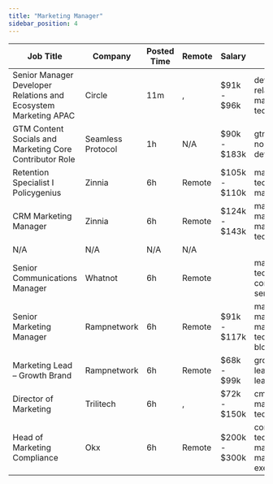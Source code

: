 ```yaml
---
title: "Marketing Manager"
sidebar_position: 4
---
```


| Job Title | Company | Posted Time | Remote | Salary | Tags | Apply Link |
|-----------|---------|-------------|--------|--------|------|------------|
| Senior Manager Developer Relations and Ecosystem Marketing APAC | Circle | 11m | , | $91k - $96k | developer relations, dev, marketing, non tech, senior | [Apply](https://web3.career/senior-manager-developer-relations-and-ecosystem-marketing-apac-circle/104663) |
| GTM Content Socials and Marketing Core Contributor Role | Seamless Protocol | 1h | N/A | $90k - $183k | gtm, marketing, non tech, crypto, defi | [Apply](https://web3.career/gtm-content-socials-and-marketing-core-contributor-role-seamless/104651) |
| Retention Specialist I Policygenius | Zinnia | 6h | Remote | $105k - $110k | marketing, non tech, product manager, remote | [Apply](https://web3.career/retention-specialist-i-policygenius-zinnia/97588) |
| CRM Marketing Manager | Zinnia | 6h | Remote | $124k - $143k | marketing manager, crm, marketing, non tech, remote | [Apply](https://web3.career/crm-marketing-manager-zinnia/98977) |
| N/A | N/A | N/A | N/A |  |  | [Apply](https://web3.career/metana) |
| Senior Communications Manager | Whatnot | 6h | Remote |  | marketing, non tech, pr, communications, senior | [Apply](https://web3.career/senior-communications-manager-whatnot/104620) |
| Senior Marketing Manager | Rampnetwork | 6h | Remote | $91k - $117k | marketing manager, marketing, non tech, senior, blockchain | [Apply](https://web3.career/senior-marketing-manager-rampnetwork/104616) |
| Marketing Lead – Growth Brand | Rampnetwork | 6h | Remote | $68k - $99k | growth, brand, lead, marketing lead, marketing | [Apply](https://web3.career/marketing-lead-growth-brand-rampnetwork/104615) |
| Director of Marketing | Trilitech | 6h | , | $72k - $150k | cmo, executive, marketing, non tech, blockchain | [Apply](https://web3.career/director-of-marketing-trilitech/104609) |
| Head of Marketing Compliance | Okx | 6h | Remote | $200k - $300k | compliance, non tech, head of marketing, marketing, executive | [Apply](https://web3.career/head-of-marketing-compliance-okx/104605) |
